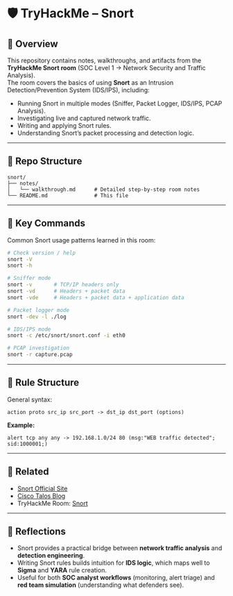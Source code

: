 # 🛡️ TryHackMe – Snort

## 📌 Overview
This repository contains notes, walkthroughs, and artifacts from the **TryHackMe Snort room** (SOC Level 1 → Network Security and Traffic Analysis).  
The room covers the basics of using **Snort** as an Intrusion Detection/Prevention System (IDS/IPS), including:  

- Running Snort in multiple modes (Sniffer, Packet Logger, IDS/IPS, PCAP Analysis).  
- Investigating live and captured network traffic.  
- Writing and applying Snort rules.  
- Understanding Snort’s packet processing and detection logic.  

---

## 📂 Repo Structure
```plaintext
snort/
├── notes/
│   └── walkthrough.md      # Detailed step-by-step room notes
└── README.md               # This file
````

---

## 🚀 Key Commands

Common Snort usage patterns learned in this room:

```bash
# Check version / help
snort -V
snort -h

# Sniffer mode
snort -v       # TCP/IP headers only
snort -vd      # Headers + packet data
snort -vde     # Headers + packet data + application data

# Packet logger mode
snort -dev -l ./log

# IDS/IPS mode
snort -c /etc/snort/snort.conf -i eth0

# PCAP investigation
snort -r capture.pcap
```

---

## 📝 Rule Structure

General syntax:

```
action proto src_ip src_port -> dst_ip dst_port (options)
```

**Example:**

```
alert tcp any any -> 192.168.1.0/24 80 (msg:"WEB traffic detected"; sid:1000001;)
```

---

## 🔗 Related

* [Snort Official Site](https://www.snort.org/)
* [Cisco Talos Blog](https://blog.talosintelligence.com/)
* TryHackMe Room: [Snort](https://tryhackme.com/room/snort)

---

## 🧠 Reflections

* Snort provides a practical bridge between **network traffic analysis** and **detection engineering**.
* Writing Snort rules builds intuition for **IDS logic**, which maps well to **Sigma** and **YARA** rule creation.
* Useful for both **SOC analyst workflows** (monitoring, alert triage) and **red team simulation** (understanding what defenders see).

